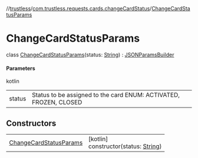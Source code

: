 //[trustless](../../../index.md)/[com.trustless.requests.cards.changeCardStatus](../index.md)/[ChangeCardStatusParams](index.md)

# ChangeCardStatusParams

class [ChangeCardStatusParams](index.md)(status: [String](https://kotlinlang.org/api/latest/jvm/stdlib/kotlin/-string/index.html)) : [JSONParamsBuilder](../../com.trustless.params/-j-s-o-n-params-builder/index.md)

#### Parameters

kotlin

| | |
|---|---|
| status | Status to be assigned to the card ENUM:  ACTIVATED, FROZEN, CLOSED |

## Constructors

| | |
|---|---|
| [ChangeCardStatusParams](-change-card-status-params.md) | [kotlin]<br>constructor(status: [String](https://kotlinlang.org/api/latest/jvm/stdlib/kotlin/-string/index.html)) |
